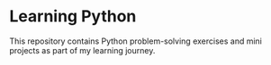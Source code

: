 # Learning Python
This repository contains Python problem-solving exercises and mini projects as part of my learning journey.

